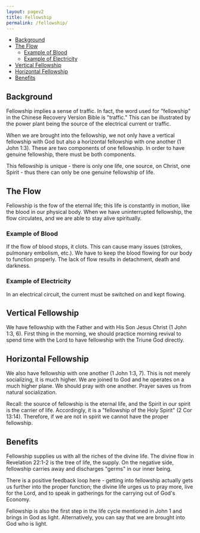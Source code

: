 ```yaml
---
layout: pagev2
title: Fellowship
permalink: /fellowship/
---
```

- [Background](#background)
- [The Flow](#the-flow)
  - [Example of Blood](#example-of-blood)
  - [Example of Electricity](#example-of-electricity)
- [Vertical Fellowship](#vertical-fellowship)
- [Horizontal Fellowship](#horizontal-fellowship)
- [Benefits](#benefits)

## Background

Fellowship implies a sense of traffic. In fact, the word used for "fellowship" in the Chinese Recovery Version Bible is "traffic." This can be illustrated by the power plant being the source of the electrical current or traffic. 

When we are brought into the fellowship, we not only have a vertical fellowship with God but also a horizontal fellowship with one another (1 John 1:3). These are two components of one fellowship. In order to have genuine fellowship, there must be both components.

This fellowship is unique - there is only one life, one source, on Christ, one Spirit - thus there can only be one genuine fellowship of life.

## The Flow

Fellowship is the fow of the eternal life; this life is constantly in motion, like the blood in our physical body. When we have uninterrupted fellowship, the flow circulates, and we are able to stay alive spiritually.

### Example of Blood

If the flow of blood stops, it clots. This can cause many issues (strokes, pulmonary embolism, etc.). We have to keep the blood flowing for our body to function properly. The lack of flow results in detachment, death and darkness.

### Example of Electricity

In an electrical circuit, the current must be  switched on and kept flowing.

## Vertical Fellowship

We have fellowship with the Father and with His Son Jesus Christ (1 John 1:3, 6). First thing in the morning, we should practice morning revival to spend time with the Lord to have fellowship with the Triune God directly.

## Horizontal Fellowship

We also have fellowship with one another (1 John 1:3, 7). This is not merely socializing, it is much higher. We are joined to God and he operates on a much higher plane. We should pray with one another. Prayer saves us from natural socialization.

Recall: the source of fellowship is the eternal life, and the Spirit in our spirit is the carrier of life. Accordingly, it is a "fellowship of the Holy Spirit" (2 Cor 13:14). Therefore, if we are not in spirit we cannot have the proper fellowship. 

## Benefits

Fellowship supplies us with all the riches of the divine life. The divine flow in Revelation 22:1-2 is the tree of life, the supply. On the negative side, fellowship carries away and discharges "germs" in our inner being. 

There is a positive feedback loop here - getting into fellowship actually gets us further into the proper function; the divine life urges us to pray more, live for the Lord, and to speak in gatherings for the carrying out of God's Economy.

Fellowship is also the first step in the life cycle mentioned in John 1 and brings in God as light. Alternatively, you can say that we are brought into God who is light.




